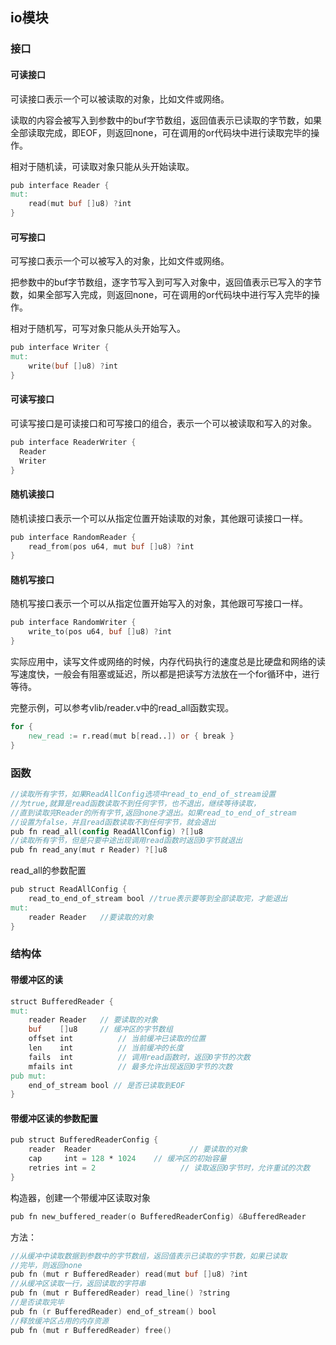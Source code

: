## io模块

### 接口

#### 可读接口

可读接口表示一个可以被读取的对象，比如文件或网络。

读取的内容会被写入到参数中的buf字节数组，返回值表示已读取的字节数，如果全部读取完成，即EOF，则返回none，可在调用的or代码块中进行读取完毕的操作。

相对于随机读，可读取对象只能从头开始读取。

```v
pub interface Reader {
mut:
	read(mut buf []u8) ?int
}
```

#### 可写接口

可写接口表示一个可以被写入的对象，比如文件或网络。

把参数中的buf字节数组，逐字节写入到可写入对象中，返回值表示已写入的字节数，如果全部写入完成，则返回none，可在调用的or代码块中进行写入完毕的操作。

相对于随机写，可写对象只能从头开始写入。

```v
pub interface Writer {
mut:
	write(buf []u8) ?int
}
```

#### 可读写接口

可读写接口是可读接口和可写接口的组合，表示一个可以被读取和写入的对象。

```v
pub interface ReaderWriter {
  Reader
  Writer
}
```

#### 随机读接口

随机读接口表示一个可以从指定位置开始读取的对象，其他跟可读接口一样。

```v
pub interface RandomReader {
	read_from(pos u64, mut buf []u8) ?int
}
```

#### 随机写接口

随机写接口表示一个可以从指定位置开始写入的对象，其他跟可写接口一样。

```v
pub interface RandomWriter {
	write_to(pos u64, buf []u8) ?int
}
```

实际应用中，读写文件或网络的时候，内存代码执行的速度总是比硬盘和网络的读写速度快，一般会有阻塞或延迟，所以都是把读写方法放在一个for循环中，进行等待。

完整示例，可以参考vlib/reader.v中的read_all函数实现。

```v
for {
	new_read := r.read(mut b[read..]) or { break }
}
```

### 函数

```v
//读取所有字节，如果ReadAllConfig选项中read_to_end_of_stream设置
//为true,就算是read函数读取不到任何字节，也不退出，继续等待读取，
//直到读取完Reader的所有字节,返回none才退出。如果read_to_end_of_stream
//设置为false，并且read函数读取不到任何字节，就会退出
pub fn read_all(config ReadAllConfig) ?[]u8	
//读取所有字节，但是只要中途出现调用read函数时返回0字节就退出
pub fn read_any(mut r Reader) ?[]u8	
```

read_all的参数配置

```v
pub struct ReadAllConfig {
	read_to_end_of_stream bool //true表示要等到全部读取完，才能退出
mut:
	reader Reader	//要读取的对象
}
```

### 结构体

#### 带缓冲区的读

```v
struct BufferedReader {
mut:
	reader Reader 	// 要读取的对象
	buf    []u8 	// 缓冲区的字节数组
	offset int 			// 当前缓冲已读取的位置
	len    int			// 当前缓冲的长度
	fails  int 			// 调用read函数时，返回0字节的次数 
	mfails int 			// 最多允许出现返回0字节的次数 
pub mut:
	end_of_stream bool // 是否已读取到EOF
}
```

#### 带缓冲区读的参数配置

```v
pub struct BufferedReaderConfig {
	reader  Reader 						// 要读取的对象
	cap     int = 128 * 1024 	// 缓冲区的初始容量
	retries int = 2					  // 读取返回0字节时，允许重试的次数
}
```

构造器，创建一个带缓冲区读取对象

```v
pub fn new_buffered_reader(o BufferedReaderConfig) &BufferedReader
```

方法：

```v
//从缓冲中读取数据到参数中的字节数组，返回值表示已读取的字节数，如果已读取
//完毕，则返回none
pub fn (mut r BufferedReader) read(mut buf []u8) ?int		
//从缓冲区读取一行，返回读取的字符串
pub fn (mut r BufferedReader) read_line() ?string		
//是否读取完毕
pub fn (r BufferedReader) end_of_stream() bool		
//释放缓冲区占用的内存资源
pub fn (mut r BufferedReader) free() 			
```
